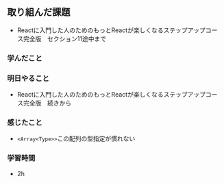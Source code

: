 ## 取り組んだ課題
 - Reactに入門した人のためのもっとReactが楽しくなるステップアップコース完全版　セクション11途中まで

### 学んだこと


### 明日やること
- Reactに入門した人のためのもっとReactが楽しくなるステップアップコース完全版　続きから

### 感じたこと
- `<Array<Type>>`この配列の型指定が慣れない


### 学習時間
- 2h